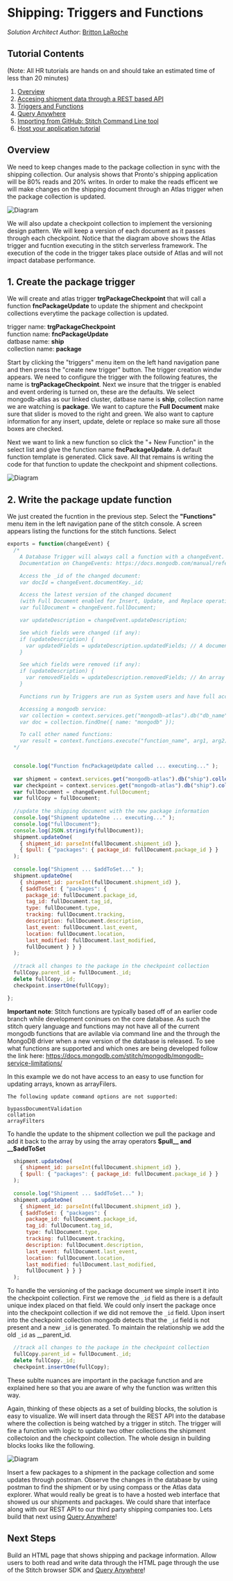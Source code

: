 # Shipping: Triggers and Functions
_Solution Architect Author_: [Britton LaRoche](mailto:britton.laroche@mongodb.com)   

## Tutorial Contents 
(Note: All HR tutorials are hands on and should take an estimated time of less than 20 minutes)
1. [Overview](../../)
2. [Accesing shipment data through a REST based API](../rest/README.md)
3. [Triggers and Functions](../triggers/README.md)
4. [Query Anywhere](../queryAnywhere/README.md)
4. [Importing from GitHub: Stitch Command Line tool](../cli/README.md)
5. [Host your application tutorial](../hosting/README.md)  


## Overview
We need to keep changes made to the package collection in sync with the shipping collection.  Our analysis shows that Pronto's shipping application will be 80% reads and 20% writes.  In order to make the reads efficent we will make changes on the shipping document through an Atlas trigger when the package collection is updated.

![Diagram](../../img/packageTrigger3.png "Diagram")

We will also update a checkpoint collection to implement the versioning design pattern.  We will keep a version of each document as it passes through each checkpoint.  Notice that the diagram above shows the Atlas trigger and fucntion executing in the stitch serverless framework.  The execution of the code in the trigger takes place outside of Atlas and will not impact database performance. 

## 1. Create the package trigger
We will create and atlas trigger __trgPackageCheckpoint__  that will call a function __fncPackageUpdate__   to update the shipment and checkpoint collections everytime the package collection is updated.

trigger name: __trgPackageCheckpoint__   
function name: __fncPackageUpdate__   
datbase name: __ship__   
collection name: __package__ 

Start by clicking the "triggers" menu item on the left hand navigation pane and then press the "create new trigger" button.  The trigger creation windw appears.  We need to configure the trigger with the following features, the name is __trgPackageCheckpoint__. Next we insure that the trigger is enabled and event ordering is turned on, these are the defaults.  We select mongodb-atlas as our linked cluster, datbase name is __ship__, collection name we are watching is __package__.  We want to capture the __Full Document__ make sure that slider is moved to the right and green.  We also want to capture information for any insert, update, delete or replace so make sure all those boxes are checked.

Next we want to link a new function so click the "+ New Function" in the select list and give the function name __fncPackageUpdate__.  A default function template is generated.  Click save. All that remains is writing the code for that function to update the checkpoint and shipment collections.

![Diagram](../../img/packageUpdateTrigger.jpg "Diagram")

## 2. Write the package update function 
We just created the fucntion in the previous step.  Select the __"Functions"__ menu item in the left navigation pane of the stitch console.  A screen appears listing the functions for the stitch functions. Select 


```js
exports = function(changeEvent) {
  /*
    A Database Trigger will always call a function with a changeEvent.
    Documentation on ChangeEvents: https://docs.mongodb.com/manual/reference/change-events/

    Access the _id of the changed document:
    var docId = changeEvent.documentKey._id;

    Access the latest version of the changed document
    (with Full Document enabled for Insert, Update, and Replace operations):
    var fullDocument = changeEvent.fullDocument;

    var updateDescription = changeEvent.updateDescription;

    See which fields were changed (if any):
    if (updateDescription) {
      var updatedFields = updateDescription.updatedFields; // A document containing updated fields
    }

    See which fields were removed (if any):
    if (updateDescription) {
      var removedFields = updateDescription.removedFields; // An array of removed fields
    }

    Functions run by Triggers are run as System users and have full access to Services, Functions, and MongoDB Data.

    Accessing a mongodb service:
    var collection = context.services.get("mongodb-atlas").db("db_name").collection("coll_name");
    var doc = collection.findOne({ name: "mongodb" });

    To call other named functions:
    var result = context.functions.execute("function_name", arg1, arg2);
  */


  console.log("Function fncPackageUpdate called ... executing..." );
  
  var shipment = context.services.get("mongodb-atlas").db("ship").collection("shipment");
  var checkpoint = context.services.get("mongodb-atlas").db("ship").collection("checkpoint");
  var fullDocument = changeEvent.fullDocument;
  var fullCopy = fullDocument;
  
  //update the shipping document with the new package information
  console.log("Shipment updateOne ... executing..." );
  console.log("fullDocument");
  console.log(JSON.stringify(fullDocument));
  shipment.updateOne(
  	{ shipment_id: parseInt(fullDocument.shipment_id) },
  	{ $pull: { "packages": { package_id: fullDocument.package_id } }	}
  );
  
  console.log("Shipment ... $addToSet..." );
  shipment.updateOne(
  	{ shipment_id: parseInt(fullDocument.shipment_id) },
  	{ $addToSet: { "packages": { 
  	  package_id: fullDocument.package_id, 
  	  tag_id: fullDocument.tag_id, 
  	  type: fullDocument.type, 
  	  tracking: fullDocument.tracking, 
  	  description: fullDocument.description, 
  	  last_event: fullDocument.last_event, 
  	  location: fullDocument.location, 
  	  last_modified: fullDocument.last_modified, 
  	  fullDocument } } }
  );
  
  //track all changes to the package in the checkpoint collection
  fullCopy.parent_id = fullDocument._id;
  delete fullCopy._id;
  checkpoint.insertOne(fullCopy);

};
```
__Important note__: Stitch functions are typically based off of an earlier code branch while development coninues on the core database. As such the stitch query language and functions may not have all of the current mongodb functions that are avilable via command line and the through the MongoDB driver when a new version of the database is released.  To see what functions are supported and which ones are being developed follow the link here: https://docs.mongodb.com/stitch/mongodb/mongodb-service-limitations/

In this example we do not have access to an easy to use function for updating arrays, known as arrayFilers. 

```
The following update command options are not supported:

bypassDocumentValidation
collation
arrayFilters
```

To handle the update to the shipment collection we pull the package and add it back to the array by using the array operators __$pull__ and __$addToSet__

```js
  shipment.updateOne(
  	{ shipment_id: parseInt(fullDocument.shipment_id) },
  	{ $pull: { "packages": { package_id: fullDocument.package_id } }	}
  );
  
  console.log("Shipment ... $addToSet..." );
  shipment.updateOne(
  	{ shipment_id: parseInt(fullDocument.shipment_id) },
  	{ $addToSet: { "packages": { 
  	  package_id: fullDocument.package_id, 
  	  tag_id: fullDocument.tag_id, 
  	  type: fullDocument.type, 
  	  tracking: fullDocument.tracking, 
  	  description: fullDocument.description, 
  	  last_event: fullDocument.last_event, 
  	  location: fullDocument.location, 
  	  last_modified: fullDocument.last_modified, 
  	  fullDocument } } }
  );
```

To handle the versioning of the package document we simple insert it into the checkpoint collection.  First we remove the ```_id``` field as there is a default unique index placed on that field.  We could only insert the package once into the checkpoint collection if we did not remove the ```_id```  field.  Upon insert into the checkpoint collection mongodb detects that the ```_id``` field is not present and a new ```_id``` is generated.  To maintain the relationship we add the old ```_id``` as __parent_id.

```js
  //track all changes to the package in the checkpoint collection
  fullCopy.parent_id = fullDocument._id;
  delete fullCopy._id;
  checkpoint.insertOne(fullCopy);
```

These sublte nuances are important in the package function and are explained here so that you are aware of why the function was written this way.

Again, thinking of these objects as a set of building blocks, the solution is easy to visualize.  We will insert data through the REST API into the database where the collection is being watched by a trigger in stitch.  The trigger will fire a function with logic to update two other collections the shipment collectoion and the checkpoint collection.  The whole design in building blocks looks like the following.

![Diagram](../../img/triggerblocks5.jpg "Diagram")


Insert a few packages to a shipment in the package collection and some updates through postman.  Observe the changes in the database by using postman to find the shipment or by using compass or the Atlas data explorer.  What would really be great is to have a hosted web interface that showed us our shipments and packages.  We could share that interface along with our REST API to our third party shipping companies too.  Lets build that next using [Query Anywhere](../queryAnywhere/README.md)!

## Next Steps
Build an HTML page that shows shipping and package information.  Allow users to both read and write data through the HTML page through the use of the Stitch browser SDK and [Query Anywhere](../queryAnywhere/README.md)!

